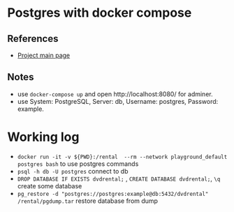 
# Postgres with docker compose

## References
- [Project main page](https://github.com/IDriuk/playground)

## Notes
- use ```docker-compose up``` and open http://localhost:8080/ for adminer. 
- use System: PostgreSQL, Server: db, Username: postgres, Password: example.

# Working log
- ```docker run -it -v ${PWD}:/rental  --rm --network playground_default postgres bash``` to use postgres commands
- ```psql -h db -U postgres``` connect to db
- ```DROP DATABASE IF EXISTS dvdrental;``` , ```CREATE DATABASE dvdrental;```, ```\q``` create some database
- ```pg_restore -d "postgres://postgres:example@db:5432/dvdrental" /rental/pgdump.tar``` restore database from dump